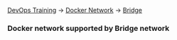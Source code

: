 [DevOps Training](../index.md) -> [Docker Network](index.md) -> [Bridge](.)

### Docker network supported by Bridge network
